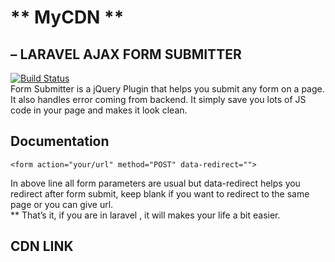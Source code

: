 <h1 class="code-line" data-line-start=0 data-line-end=1 ><a id="_MyCDN__0"></a>** MyCDN **</h1>
<h2 class="code-line" data-line-start=1 data-line-end=2 ><a id="_LARAVEL_AJAX_FORM_SUBMITTER_1"></a>– LARAVEL AJAX FORM SUBMITTER</h2>
<p class="has-line-data" data-line-start="3" data-line-end="5"><a href="https://travis-ci.org/joemccann/dillinger"><img src="https://travis-ci.org/joemccann/dillinger.svg?branch=master" alt="Build Status"></a><br>
Form Submitter is a jQuery Plugin that helps you submit any form on a page. It also handles error coming from backend. It simply save you lots of JS code in your page and makes it look clean.</p>
<h2 class="code-line" data-line-start=6 data-line-end=7 ><a id="Documentation_6"></a>Documentation</h2>
<pre><code class="has-line-data" data-line-start="9" data-line-end="11">&lt;form action=&quot;your/url&quot; method=&quot;POST&quot; data-redirect=&quot;&quot;&gt;
</code></pre>
<p class="has-line-data" data-line-start="11" data-line-end="13">In above line all form parameters are usual but data-redirect helps you redirect after form submit, keep blank if you want to redirect to the same page or you can give url.<br>
** That’s it, if you are in laravel , it will makes your life a bit easier.</p>
<h2>CDN LINK</h2>
<pre><code>
    <script src="https://cdn.jsdelivr.net/gh/sagar03d/MyCDN@1.0.4/FormSubmitter.js"></script>
</code></pre>
